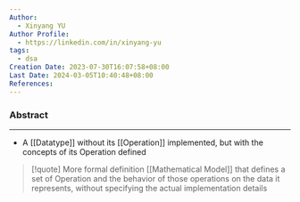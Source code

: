 ```yaml
---
Author:
  - Xinyang YU
Author Profile:
  - https://linkedin.com/in/xinyang-yu
tags:
  - dsa
Creation Date: 2023-07-30T16:07:58+08:00
Last Date: 2024-03-05T10:40:48+08:00
References: 
---
```

### Abstract
---
- A [[Datatype]] without its [[Operation]] implemented, but with the concepts of its Operation defined


>[!quote] More formal definition 
> [[Mathematical Model]] that defines a set of Operation and the behavior of those operations on the data it represents, without specifying the actual implementation details